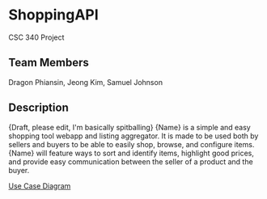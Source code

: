 # ShoppingAPI
CSC 340 Project

## Team Members
Dragon Phiansin, Jeong Kim, Samuel Johnson

## Description
{Draft, please edit, I'm basically spitballing}
{Name} is a simple and easy shopping tool webapp and listing aggregator. It is made to be used both by sellers and buyers to be able to easily shop, browse, and configure items. {Name} will feature ways to sort and identify items, highlight good prices, and provide easy communication between the seller of a product and the buyer.

[Use Case Diagram](340diagram.pdf)
